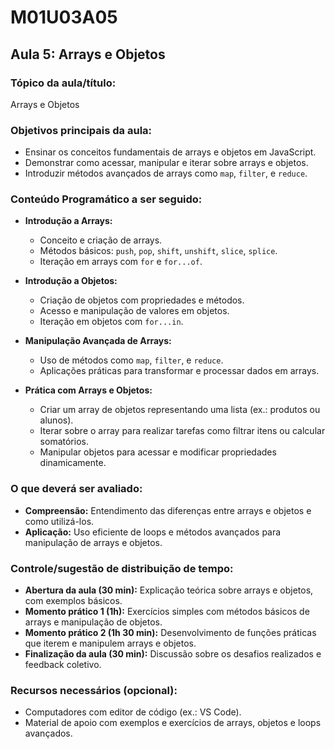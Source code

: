 # **M01U03A05**

## **Aula 5: Arrays e Objetos**

### **Tópico da aula/título:**  

Arrays e Objetos

### **Objetivos principais da aula:**  

- Ensinar os conceitos fundamentais de arrays e objetos em JavaScript.  
- Demonstrar como acessar, manipular e iterar sobre arrays e objetos.  
- Introduzir métodos avançados de arrays como `map`, `filter`, e `reduce`.  

### **Conteúdo Programático a ser seguido:**  

- **Introdução a Arrays:**  
  - Conceito e criação de arrays.  
  - Métodos básicos: `push`, `pop`, `shift`, `unshift`, `slice`, `splice`.  
  - Iteração em arrays com `for` e `for...of`.  

- **Introdução a Objetos:**  
  - Criação de objetos com propriedades e métodos.  
  - Acesso e manipulação de valores em objetos.  
  - Iteração em objetos com `for...in`.  

- **Manipulação Avançada de Arrays:**  
  - Uso de métodos como `map`, `filter`, e `reduce`.  
  - Aplicações práticas para transformar e processar dados em arrays.  

- **Prática com Arrays e Objetos:**  
  - Criar um array de objetos representando uma lista (ex.: produtos ou alunos).  
  - Iterar sobre o array para realizar tarefas como filtrar itens ou calcular somatórios.  
  - Manipular objetos para acessar e modificar propriedades dinamicamente.  

### **O que deverá ser avaliado:**  

- **Compreensão:** Entendimento das diferenças entre arrays e objetos e como utilizá-los.  
- **Aplicação:** Uso eficiente de loops e métodos avançados para manipulação de arrays e objetos.  

### **Controle/sugestão de distribuição de tempo:**  

- **Abertura da aula (30 min):** Explicação teórica sobre arrays e objetos, com exemplos básicos.  
- **Momento prático 1 (1h):** Exercícios simples com métodos básicos de arrays e manipulação de objetos.  
- **Momento prático 2 (1h 30 min):** Desenvolvimento de funções práticas que iterem e manipulem arrays e objetos.  
- **Finalização da aula (30 min):** Discussão sobre os desafios realizados e feedback coletivo.  

### **Recursos necessários (opcional):**  

- Computadores com editor de código (ex.: VS Code).  
- Material de apoio com exemplos e exercícios de arrays, objetos e loops avançados.  
